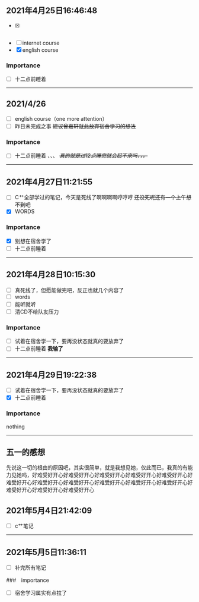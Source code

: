 ## 2021年4月25日16:46:48

- [x] ~~~表达式~~~与数据类型 ~~*表达式要做完了网络工程就没时间了*~~，其实一件都没有完成
- [ ] internet course
- [x] english course
### Importance
- [ ] 十二点前睡着
---
## 2021/4/26

- [ ] english course（one more attention）
- [ ] 昨日未完成之事
~~建议曾嘉轩就此放弃宿舍学习的想法~~
### Importance
- [ ] 十二点前睡着
、、、
~~*真的就是过12点睡觉就会起不来吗，，，*~~
---
## 2021年4月27日11:21:55

- [ ] C艹全部学过的笔记，今天是死线了啊啊啊啊哼哼哼 ~~还没死呢还有一个上午想不到吧~~
- [x] WORDS
### Importance
- [x] 别想在宿舍学了
- [ ] 十二点前睡着
---
## 2021年4月28日10:15:30
- [ ] 真死线了，但愿能做完吧，反正也就几个内容了
- [ ] words
- [ ] 能听就听
- [ ] 清CD不给队友压力

### Importance
- [ ] 试着在宿舍学一下，要再没状态就真的要放弃了
- [ ] 十二点前睡着
**我输了**
---
## 2021年4月29日19:22:38
- [ ] 试着在宿舍学一下，要再没状态就真的要放弃了
- [x] 十二点前睡着
### Importance
nothing

---
## 五一的感想
先说这一切的根由的原因吧，其实很简单，就是我想见她，仅此而已，我真的有能力见她吗，好难受好开心好难受好开心好难受好开心好难受好开心好难受好开心好难受好开心好难受好开心好难受好开心好难受好开心好难受好开心好难受好开心好难受好开心好难受好开心好难受好开心

## 2021年5月4日21:42:09

- [ ] c艹笔记

---

## 2021年5月5日11:36:11
 - [ ] 补完所有笔记

###　importance
 - [ ] 宿舍学习属实有点拉了
 　
